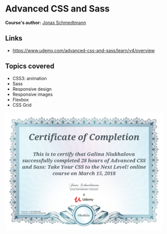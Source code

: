 # Advanced CSS and Sass

**Course's author:** [Jonas Schmedtmann](https://www.facebook.com/jschmedtmann)

## Links
- https://www.udemy.com/advanced-css-and-sass/learn/v4/overview

## Topics covered
- CSS3: animation
- Sass
- Responsive design
- Responsive images
- Flexbox
- CSS Grid

![certificate](https://github.com/galina-niukhalova/udemy-advanced-css-and-sass/blob/master/Udemy%20certificate.jpg)
